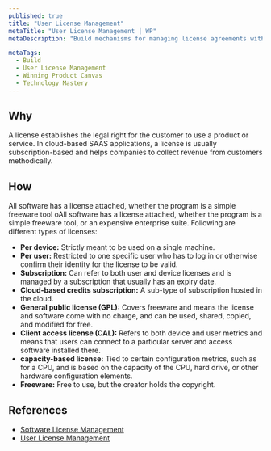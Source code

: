 ```yaml
---
published: true
title: "User License Management"
metaTitle: "User License Management | WP"
metaDescription: "Build mechanisms for managing license agreements with users. Track usage for relevant features, license expiry, reminders, payments, etc. Implement restrictions based on price tiers and usage."

metaTags:
  - Build
  - User License Management
  - Winning Product Canvas
  - Technology Mastery
---
```


## Why
A license establishes the legal right for the customer to use a product or service. In cloud-based SAAS applications, a license is usually subscription-based and helps companies to collect revenue from customers methodically.

## How
All software has a license attached, whether the program is a simple freeware tool oAll software has a license attached, whether the program is a simple freeware tool, or an expensive enterprise suite. Following are different types of licenses:
- **Per device:** Strictly meant to be used on a single machine.
- **Per user:** Restricted to one specific user who has to log in or otherwise confirm their identity for the license to be valid.
- **Subscription:** Can refer to both user and device licenses and is managed by a subscription that usually has an expiry date.
- **Cloud-based credits subscription:** A sub-type of subscription hosted in the cloud.
- **General public license (GPL):** Covers freeware and means the license and software come with no charge, and can be used, shared, copied, and modified for free.
- **Client access license (CAL):** Refers to both device and user metrics and means that users can connect to a particular server and access software installed there.
- **capacity-based license:** Tied to certain configuration metrics, such as for a CPU, and is based on the capacity of the CPU, hard drive, or other hardware configuration elements.
- **Freeware:** Free to use, but the creator holds the copyright.

## References

- [Software License Management](https://www.webopedia.com/TERM/L/license_management.html)
- [User License Management ](https://www.sciencedirect.com/topics/computer-science/platform-architecture)
